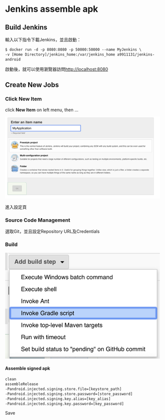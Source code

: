# Jenkins assemble apk

## Build Jenkins

輸入以下指令下載Jenkins，並且啟動：

```text
$ docker run -d -p 8080:8080 -p 50000:50000 --name MyJenkins \
-v [Home Directory]/jenkins_home:/var/jenkins_home a9911131/jenkins-android
```

啟動後，就可以使用瀏覽器訪問[http://localhost:8080](http://localhost:8080)

## Create New Jobs

### Click New Item

click **New Item** on left menu, then ...

![&#x8F38;&#x5165;&#x4EFB;&#x52D9;&#x540D;&#x7A31;&#xFF0C;&#x9EDE;&#x9078;Freestyle project&#xFF0C;&#x7136;&#x5F8C;&#x9032;&#x5165;&#x4E0B;&#x4E00;&#x6B65;&#x9A5F;](.gitbook/assets/assets_-lzee0kum2_3n5nbzc5j_-lzegwyosp8nhcoeyxcs_-lzei0ghjzmb1xuvmyie_screen-shot-2019-02-21-at-17.0.png)

進入設定頁

### Source Code Management

選取Git，並且設定Repository URL及Credentials

### Build

![&#x65B0;&#x589E;Invoke Gradle script](.gitbook/assets/screen-shot-2019-03-06-at-2.27.24-pm.png)

#### Assemble signed apk

```text
clean
assembleRelease
-Pandroid.injected.signing.store.file=[keystore_path]
-Pandroid.injected.signing.store.password=[store_password]
-Pandroid.injected.signing.key.alias=[key_alias]
-Pandroid.injected.signing.key.password=[key_password]
```

Save

